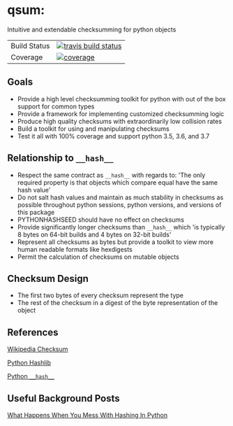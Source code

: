 # qsum: 
Intuitive and extendable checksumming for python objects

<table>
<tr>
  <td>Build Status</td>
  <td>
    <a href="https://travis-ci.org/QCoding/qsum">
    <img src="https://travis-ci.org/QCoding/qsum.svg?branch=master" alt="travis build status" />
    </a>
</tr>
<tr>
 <td>Coverage</td>
  <td>
    <a href="https://codecov.io/gh/QCoding/qsum">
    <img src="https://codecov.io/github/QCoding/qsum/coverage.svg?branch=master" alt="coverage" />
    </a>
  </td>
</tr>
</table>

## Goals
* Provide a high level checksumming toolkit for python with out of the box support for common types
* Provide a framework for implementing customized checksumming logic
* Produce high quality checksums with extraordinarily low collision rates
* Build a toolkit for using and manipulating checksums
* Test it all with 100% coverage and support python 3.5, 3.6, and 3.7

## Relationship to `__hash__`
* Respect the same contract as `__hash__` with regards to: 'The only required property is that objects which compare equal have the same hash value'
* Do not salt hash values and maintain as much stability in checksums as possible throughout python sessions, python versions, and versions of this package
* PYTHONHASHSEED should have no effect on checksums
* Provide significantly longer checksums than `__hash__` which 'is typically 8 bytes on 64-bit builds and 4 bytes on 32-bit builds'
* Represent all checksums as bytes but provide a toolkit to view more human readable formats like hexdigests
* Permit the calculation of checksums on mutable objects

## Checksum Design
* The first two bytes of every checksum represent the type
* The rest of the checksum in a digest of the byte representation of the object

## References
[Wikipedia Checksum](https://en.wikipedia.org/wiki/Checksum)

[Python Hashlib](https://docs.python.org/3/library/hashlib.html)

[Python `__hash__`](https://docs.python.org/3/reference/datamodel.html#object.__hash__)

## Useful Background Posts

[What Happens When You Mess With Hashing In Python](https://www.asmeurer.com/blog/posts/what-happens-when-you-mess-with-hashing-in-python/)